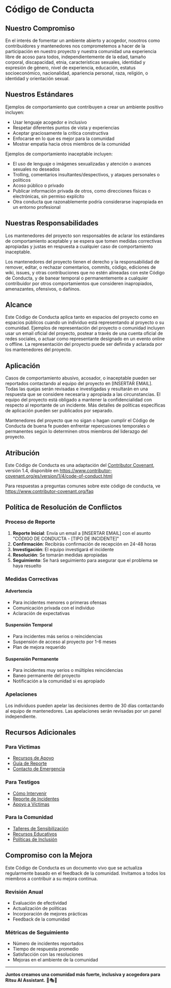 # Código de Conducta

## Nuestro Compromiso

En el interés de fomentar un ambiente abierto y acogedor, nosotros como contribuidores y mantenedores nos comprometemos a hacer de la participación en nuestro proyecto y nuestra comunidad una experiencia libre de acoso para todos, independientemente de la edad, tamaño corporal, discapacidad, etnia, características sexuales, identidad y expresión de género, nivel de experiencia, educación, estatus socioeconómico, nacionalidad, apariencia personal, raza, religión, o identidad y orientación sexual.

## Nuestros Estándares

Ejemplos de comportamiento que contribuyen a crear un ambiente positivo incluyen:

* Usar lenguaje acogedor e inclusivo
* Respetar diferentes puntos de vista y experiencias
* Aceptar graciosamente la crítica constructiva
* Enfocarse en lo que es mejor para la comunidad
* Mostrar empatía hacia otros miembros de la comunidad

Ejemplos de comportamiento inaceptable incluyen:

* El uso de lenguaje o imágenes sexualizadas y atención o avances sexuales no deseados
* Trolling, comentarios insultantes/despectivos, y ataques personales o políticos
* Acoso público o privado
* Publicar información privada de otros, como direcciones físicas o electrónicas, sin permiso explícito
* Otra conducta que razonablemente podría considerarse inapropiada en un entorno profesional

## Nuestras Responsabilidades

Los mantenedores del proyecto son responsables de aclarar los estándares de comportamiento aceptable y se espera que tomen medidas correctivas apropiadas y justas en respuesta a cualquier caso de comportamiento inaceptable.

Los mantenedores del proyecto tienen el derecho y la responsabilidad de remover, editar, o rechazar comentarios, commits, código, ediciones de wiki, issues, y otras contribuciones que no estén alineadas con este Código de Conducta, y de banear temporal o permanentemente a cualquier contribuidor por otros comportamientos que consideren inapropiados, amenazantes, ofensivos, o dañinos.

## Alcance

Este Código de Conducta aplica tanto en espacios del proyecto como en espacios públicos cuando un individuo está representando al proyecto o su comunidad. Ejemplos de representación del proyecto o comunidad incluyen usar un email oficial del proyecto, postear a través de una cuenta oficial de redes sociales, o actuar como representante designado en un evento online o offline. La representación del proyecto puede ser definida y aclarada por los mantenedores del proyecto.

## Aplicación

Casos de comportamiento abusivo, acosador, o inaceptable pueden ser reportados contactando al equipo del proyecto en [INSERTAR EMAIL]. Todas las quejas serán revisadas e investigadas y resultarán en una respuesta que se considere necesaria y apropiada a las circunstancias. El equipo del proyecto está obligado a mantener la confidencialidad con respecto al reportante de un incidente. Más detalles de políticas específicas de aplicación pueden ser publicados por separado.

Mantenedores del proyecto que no sigan o hagan cumplir el Código de Conducta de buena fe pueden enfrentar repercusiones temporales o permanentes según lo determinen otros miembros del liderazgo del proyecto.

## Atribución

Este Código de Conducta es una adaptación del [Contributor Covenant](https://www.contributor-covenant.org), versión 1.4, disponible en https://www.contributor-covenant.org/es/version/1/4/code-of-conduct.html

Para respuestas a preguntas comunes sobre este código de conducta, ve https://www.contributor-covenant.org/faq

## Política de Resolución de Conflictos

### Proceso de Reporte

1. **Reporte Inicial**: Envía un email a [INSERTAR EMAIL] con el asunto "CÓDIGO DE CONDUCTA - [TIPO DE INCIDENTE]"
2. **Confirmación**: Recibirás confirmación de recepción en 24-48 horas
3. **Investigación**: El equipo investigará el incidente
4. **Resolución**: Se tomarán medidas apropiadas
5. **Seguimiento**: Se hará seguimiento para asegurar que el problema se haya resuelto

### Medidas Correctivas

#### Advertencia
- Para incidentes menores o primeras ofensas
- Comunicación privada con el individuo
- Aclaración de expectativas

#### Suspensión Temporal
- Para incidentes más serios o reincidencias
- Suspensión de acceso al proyecto por 1-6 meses
- Plan de mejora requerido

#### Suspensión Permanente
- Para incidentes muy serios o múltiples reincidencias
- Baneo permanente del proyecto
- Notificación a la comunidad si es apropiado

### Apelaciones

Los individuos pueden apelar las decisiones dentro de 30 días contactando al equipo de mantenedores. Las apelaciones serán revisadas por un panel independiente.

## Recursos Adicionales

### Para Víctimas
- [Recursos de Apoyo](LINK)
- [Guía de Reporte](LINK)
- [Contacto de Emergencia](LINK)

### Para Testigos
- [Cómo Intervenir](LINK)
- [Reporte de Incidentes](LINK)
- [Apoyo a Víctimas](LINK)

### Para la Comunidad
- [Talleres de Sensibilización](LINK)
- [Recursos Educativos](LINK)
- [Políticas de Inclusión](LINK)

## Compromiso con la Mejora

Este Código de Conducta es un documento vivo que se actualiza regularmente basado en el feedback de la comunidad. Invitamos a todos los miembros a contribuir a su mejora continua.

### Revisión Anual
- Evaluación de efectividad
- Actualización de políticas
- Incorporación de mejores prácticas
- Feedback de la comunidad

### Métricas de Seguimiento
- Número de incidentes reportados
- Tiempo de respuesta promedio
- Satisfacción con las resoluciones
- Mejoras en el ambiente de la comunidad

---

**Juntos creamos una comunidad más fuerte, inclusiva y acogedora para Ritsu AI Assistant.** 🤝🎭🤖